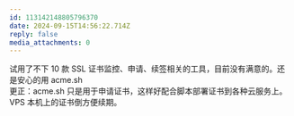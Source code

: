 ```yaml
---
id: 113142148805796370
date: 2024-09-15T14:56:22.714Z
reply: false
media_attachments: 0
---
```


试用了不下 10 款 SSL 证书监控、申请、续签相关的工具，目前没有满意的。还是安心的用 acme.sh   
更正：acme.sh 只是用于申请证书，这样好配合脚本部署证书到各种云服务上。VPS 本机上的证书倒方便续期。


